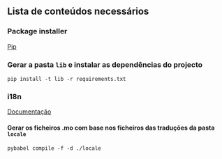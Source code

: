 ## Lista de conteúdos necessários

### Package installer

[Pip](https://pypi.python.org/pypi/pip)

### Gerar a pasta `lib` e instalar as dependências do projecto 

```
pip install -t lib -r requirements.txt 

```

### i18n

[Documentação](http://webapp2.readthedocs.io/en/latest/api/webapp2_extras/i18n.html#api-webapp2-extras-i18n)

#### Gerar os ficheiros .mo com base nos ficheiros das traduções da pasta `locale`

```
pybabel compile -f -d ./locale
```
